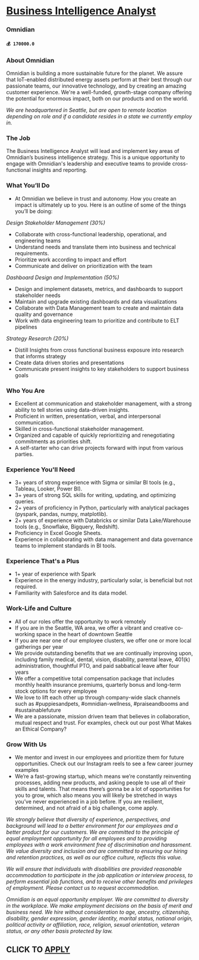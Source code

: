 # [Business Intelligence Analyst](https://www.remotewlb.com/apply/business-intelligence-analyst-76114)  
### Omnidian  
#### `💰 170000.0`  

### About Omnidian

Omnidian is building a more sustainable future for the planet. We assure that IoT-enabled distributed energy assets perform at their best through our passionate teams, our innovative technology, and by creating an amazing customer experience. We're a well-funded, growth-stage company offering the potential for enormous impact, both on our products and on the world.

 _We are headquartered in Seattle, but are open to remote location depending on role and if a candidate resides in a state we currently employ in._

### The Job

The Business Intelligence Analyst will lead and implement key areas of Omnidian’s business intelligence strategy. This is a unique opportunity to engage with Omnidian's leadership and executive teams to provide cross-functional insights and reporting.

### What You’ll Do

  * At Omnidian we believe in trust and autonomy. How you create an impact is ultimately up to you. Here is an outline of some of the things you’ll be doing:

 _Design Stakeholder Management (30%)_

  * Collaborate with cross-functional leadership, operational, and engineering teams
  * Understand needs and translate them into business and technical requirements.
  * Prioritize work according to impact and effort
  * Communicate and deliver on prioritization with the team

 _Dashboard Design and Implementation (50%)_

  * Design and implement datasets, metrics, and dashboards to support stakeholder needs
  * Maintain and upgrade existing dashboards and data visualizations 
  * Collaborate with Data Management team to create and maintain data quality and governance
  * Work with data engineering team to prioritize and contribute to ELT pipelines

 _Strategy Research (20%)_

  * Distill Insights from cross functional business exposure into research that informs strategy
  * Create data driven stories and presentations 
  * Communicate present insights to key stakeholders to support business goals

### Who You Are

  * Excellent at communication and stakeholder management, with a strong ability to tell stories using data-driven insights.
  * Proficient in written, presentation, verbal, and interpersonal communication.
  * Skilled in cross-functional stakeholder management.
  * Organized and capable of quickly reprioritizing and renegotiating commitments as priorities shift.
  * A self-starter who can drive projects forward with input from various parties.

### Experience You'll Need

  * 3+ years of strong experience with Sigma or similar BI tools (e.g., Tableau, Looker, Power BI).
  * 3+ years of strong SQL skills for writing, updating, and optimizing queries.
  * 2+ years of proficiency in Python, particularly with analytical packages (pyspark, pandas, numpy, matplotlib).
  * 2+ years of experience with Databricks or similar Data Lake/Warehouse tools (e.g., Snowflake, Bigquery, Redshift).
  * Proficiency in Excel Google Sheets.
  * Experience in collaborating with data management and data governance teams to implement standards in BI tools.

### Experience That's a Plus

  * 1+ year of experience with Spark
  * Experience in the energy industry, particularly solar, is beneficial but not required.
  * Familiarity with Salesforce and its data model.

### Work-Life and Culture

  * All of our roles offer the opportunity to work remotely
  * If you are in the Seattle, WA area, we offer a vibrant and creative co-working space in the heart of downtown Seattle
  * If you are near one of our employee clusters, we offer one or more local gatherings per year
  * We provide outstanding benefits that we are continually improving upon, including family medical, dental, vision, disability, parental leave, 401(k) administration, thoughtful PTO, and paid sabbatical leave after four years
  * We offer a competitive total compensation package that includes monthly health insurance premiums, quarterly bonus and long-term stock options for every employee
  * We love to lift each other up through company-wide slack channels such as #puppiesandpets, #omnidian-wellness, #praiseandbooms and #sustainablefuture
  * We are a passionate, mission driven team that believes in collaboration, mutual respect and trust. For examples, check out our post What Makes an Ethical Company?

### Grow With Us

  * We mentor and invest in our employees and prioritize them for future opportunities. Check out our Instagram reels to see a few career journey examples
  * We’re a fast-growing startup, which means we’re constantly reinventing processes, adding new products, and asking people to use all of their skills and talents. That means there’s gonna be a lot of opportunities for you to grow, which also means you will likely be stretched in ways you’ve never experienced in a job before. If you are resilient, determined, and not afraid of a big challenge, come apply. 

_We strongly believe that diversity of experience, perspectives, and background will lead to a better environment for our employees and a better product for our customers. We are committed to the principle of equal employment opportunity for all employees and to providing employees with a work environment free of discrimination and harassment. We value diversity and inclusion and are committed to ensuring our hiring and retention practices, as well as our office culture, reflects this value._

 _We will ensure that individuals with disabilities are provided reasonable accommodation to participate in the job application or interview process, to perform essential job functions, and to receive other benefits and privileges of employment. Please contact us to request accommodation._

 _Omnidian is an equal opportunity employer. We are committed to diversity in the workplace. We make employment decisions on the basis of merit and business need. We hire without consideration to age, ancestry, citizenship, disability, gender expression, gender identity, marital status, national origin, political activity or affiliation, race, religion, sexual orientation, veteran status, or any other basis protected by law._

  
## CLICK TO [APPLY](https://www.remotewlb.com/apply/business-intelligence-analyst-76114)

